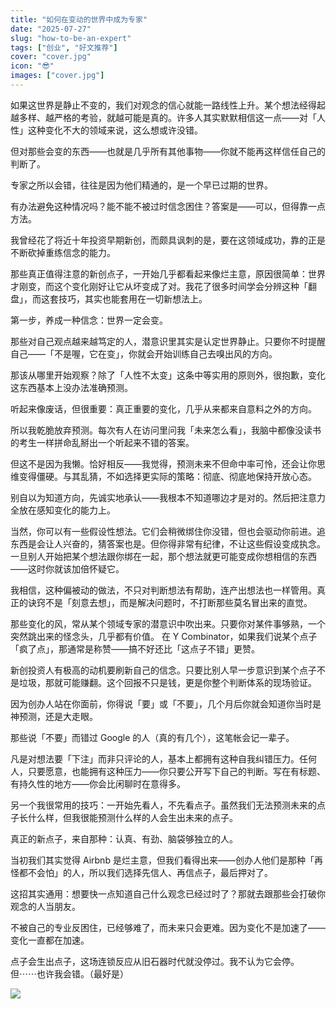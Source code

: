 ```yaml
---
title: "如何在变动的世界中成为专家"
date: "2025-07-27"
slug: "how-to-be-an-expert"
tags: ["创业", "好文推荐"]
cover: "cover.jpg"
icon: "😎"
images: ["cover.jpg"]
---
```

如果这世界是静止不变的，我们对观念的信心就能一路线性上升。某个想法经得起越多样、越严格的考验，就越可能是真的。许多人其实默默相信这一点——对「人性」这种变化不大的领域来说，这么想或许没错。



但对那些会变的东西——也就是几乎所有其他事物——你就不能再这样信任自己的判断了。



专家之所以会错，往往是因为他们精通的，是一个早已过期的世界。



有办法避免这种情况吗？能不能不被过时信念困住？答案是——可以，但得靠一点方法。



我曾经花了将近十年投资早期新创，而颇具讽刺的是，要在这领域成功，靠的正是不断砍掉重练信念的能力。



那些真正值得注意的新创点子，一开始几乎都看起来像烂主意，原因很简单：世界才刚变，而这个变化刚好让它从坏变成了对。我花了很多时间学会分辨这种「翻盘」，而这套技巧，其实也能套用在一切新想法上。



第一步，养成一种信念：世界一定会变。



那些对自己观点越来越笃定的人，潜意识里其实是认定世界静止。只要你不时提醒自己——「不是喔，它在变」，你就会开始训练自己去嗅出风的方向。



那该从哪里开始观察？除了「人性不太变」这条中等实用的原则外，很抱歉，变化这东西基本上没办法准确预测。



听起来像废话，但很重要：真正重要的变化，几乎从来都来自意料之外的方向。



所以我乾脆放弃预测。每次有人在访问里问我「未来怎么看」，我脑中都像没读书的考生一样拼命乱掰出一个听起来不错的答案。



但这不是因为我懒。恰好相反——我觉得，预测未来不但命中率可怜，还会让你思维变得僵硬。与其乱猜，不如选择更实际的策略：彻底、彻底地保持开放心态。



别自以为知道方向，先诚实地承认——我根本不知道哪边才是对的。然后把注意力全放在感知变化的能力上。



当然，你可以有一些假设性想法。它们会稍微绑住你没错，但也会驱动你前进。追东西是会让人兴奋的，猜答案也是。但你得非常有纪律，不让这些假设变成执念。
一旦别人开始把某个想法跟你绑在一起，那个想法就更可能变成你想相信的东西——这时你就该加倍怀疑它。



我相信，这种偏被动的做法，不只对判断想法有帮助，连产出想法也一样管用。真正的诀窍不是「刻意去想」，而是解决问题时，不打断那些莫名冒出来的直觉。



那些变化的风，常从某个领域专家的潜意识中吹出来。只要你对某件事够熟，一个突然跳出来的怪念头，几乎都有价值。
在 Y Combinator，如果我们说某个点子「疯了点」，那通常是称赞——搞不好还比「这点子不错」更赞。



新创投资人有极高的动机要刷新自己的信念。只要比别人早一步意识到某个点子不是垃圾，那就可能赚翻。这个回报不只是钱，更是你整个判断体系的现场验证。



因为创办人站在你面前，你得说「要」或「不要」，几个月后你就会知道你当时是神预测，还是大走眼。



那些说「不要」而错过 Google 的人（真的有几个），这笔帐会记一辈子。



凡是对想法要「下注」而非只评论的人，基本上都拥有这种自我纠错压力。任何人，只要愿意，也能拥有这种压力——你只要公开写下自己的判断。写在有标题、有持久性的地方——你会比闲聊时在意得多。



另一个我很常用的技巧：一开始先看人，不先看点子。虽然我们无法预测未来的点子长什么样，但我很能预测什么样的人会生出未来的点子。



真正的新点子，来自那种：认真、有劲、脑袋够独立的人。



当初我们其实觉得 Airbnb 是烂主意，但我们看得出来——创办人他们是那种「再怪都不会怕」的人，所以我们选择先信人、再信点子，最后押对了。



这招其实通用：想要快一点知道自己什么观念已经过时了？那就去跟那些会打破你观念的人当朋友。



不被自己的专业反困住，已经够难了，而未来只会更难。因为变化不是加速了——变化一直都在加速。



点子会生出点子，这场连锁反应从旧石器时代就没停过。我不认为它会停。
但⋯⋯也许我会错。（最好是）




![](https://prod-files-secure.s3.us-west-2.amazonaws.com/112d0858-5090-4d34-a606-b75eb8d65fd2/46476355-9cf3-4e99-9b7a-3531bc426380/1000202064.png?X-Amz-Algorithm=AWS4-HMAC-SHA256&X-Amz-Content-Sha256=UNSIGNED-PAYLOAD&X-Amz-Credential=ASIAZI2LB466TWM5UQAI%2F20250731%2Fus-west-2%2Fs3%2Faws4_request&X-Amz-Date=20250731T221359Z&X-Amz-Expires=3600&X-Amz-Security-Token=IQoJb3JpZ2luX2VjELb%2F%2F%2F%2F%2F%2F%2F%2F%2F%2FwEaCXVzLXdlc3QtMiJGMEQCIHepPl8p574AauxvFNWYo2gHMfy8v%2F30RHcfmz63Xgy4AiB2OrJ42azWZqsxHIqG0XZm1qDfaEPEyy%2B2hOnVRlJGGCqIBAje%2F%2F%2F%2F%2F%2F%2F%2F%2F%2F8BEAAaDDYzNzQyMzE4MzgwNSIMqMVnoYCGj5qeS60hKtwDELeXzj8QjTk47w2U5Iqne5Aup8XL75Zb8YLJciFYv87qFowHOmn6xx28ajUY1KL7bX9ioR%2BVQZj%2F9Tv3xFLK6OHmKNm5MkF7m0PTWKakBc9z601pwaqVFc%2BWOdPGq3vu6CIuT6mrOSyapYTb2txN6HcbXErjaEE4OB6adycoEnSK3u%2FiF%2FGguW4rcG1dBZ3fjd6p7E4d5yMPg2d4ZnHq7MS0OlePdjA%2BgN2dc13rO%2Bklhoi0Apuu%2Bg9H6VV8aM8T4VCJHsSwE5%2BEOuBCMEW7ImQGYNTPwbiRjQ2iJJlaVDMcbZGwBmebVJioO2AFcJQswDsIPybzY%2FHM9bG7dg3F5WlSW9KvB5qhKeRGu6LUHGS3DsPtrtsvDiSh2fJme8wybgXszTMLPD1yrcTW98tGL1vUFzQfVtITrONoCJXWoSS14SUEL6KuOpQls1Ku8sUICRr99wrQe0qpVL3hjbplTU%2Baiwo%2BBAhcgz6XmxVCHMhH%2F8yglW4gU5YVq5uRedpDJQJUxk986i47zMXlXPMg6mIPoEGcu7BKGvTr7WA5r7DpRXdNFkKtR0nftIv6vgaLbh%2B7YI04iE%2BvHHNC6%2BhTaq4aHsiTQ2RJHa9nUERDsQRCRBvHTDElISJgmv4w3buvxAY6pgGsRMaWnBZu%2F64SYwfoE9wNyDhEdOds3rjh78e4Oa6ItgEktUK0kqZinrVDt7VuNgHh5XD7NKBVhhsujtHPnxJ92pa9fiUrMjYUs28iqAYucOIB4aTBzqEnrUAxo2dcawg1QMNgR1cbGngdKg8VUvHiZRoDLRpgbKPSuVH%2FEaI4IWX2648N6YR2kVH%2B85CFUS9iYBxDqmBch7SvsrZGcAHYWQ4X8eMG&X-Amz-Signature=0b6e8d9590b1fd561a1e62f844802a5fb37675af19e536a4a99bcbbe45d68be1&X-Amz-SignedHeaders=host&x-amz-checksum-mode=ENABLED&x-id=GetObject)

